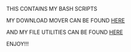 THIS CONTAINS MY BASH SCRIPTS

MY DOWNLOAD MOVER CAN BE FOUND [HERE](https://github.com/VortexViking/download-organizer)

AND MY FILE UTILITIES CAN BE FOUND [HERE](https://github.com/VortexViking/BASH-File-Utilities)

ENJOY!!!
